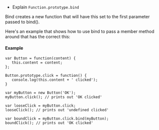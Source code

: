 * Explain `Function.prototype.bind`

Bind creates a new function that will have this set to the first parameter passed to bind().

Here's an example that shows how to use bind to pass a member method around that has the correct this:


#### Example
```
var Button = function(content) {
   this.content = content;
};

Button.prototype.click = function() {
   console.log(this.content + ' clicked');
}

var myButton = new Button('OK');
myButton.click(); // prints out 'OK clicked'

var looseClick = myButton.click;
looseClick(); // prints out 'undefined clicked'

var boundClick = myButton.click.bind(myButton);
boundClick(); // prints out 'OK clicked'
```